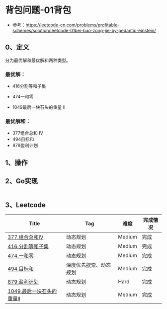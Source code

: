 # 背包问题-01背包

- 参考：https://leetcode-cn.com/problems/profitable-schemes/solution/leetcode-01bei-bao-zong-jie-by-pedantic-einstein/

## 0、定义

分为最优解和最优解和两种类型。

### 最优解：

- 416分割等和子集

- 474一和零
- 1049最后一块石头的重量 II

### 最优解和：

- 377组合总和 Ⅳ
- 494目标和
- 879盈利计划

## 1、操作

## 2、Go实现

```go

```

## 3、Leetcode

| Title                                                        | Tag                    | 难度   | 完成情况 |
| ------------------------------------------------------------ | ---------------------- | ------ | -------- |
| [377.组合总和Ⅳ](https://leetcode-cn.com/problems/combination-sum-iv/) | 动态规划               | Medium | 完成     |
| [416.分割等和子集](https://leetcode-cn.com/problems/partition-equal-subset-sum/) | 动态规划               | Medium | 完成     |
| [474.一和零](https://leetcode-cn.com/problems/ones-and-zeroes/) | 动态规划               | Medium | 完成     |
| [494.目标和](https://leetcode-cn.com/problems/target-sum/)   | 深度优先搜索、动态规划 | Medium | 完成     |
| [879.盈利计划](https://leetcode-cn.com/problems/profitable-schemes/) | 动态规划               | Hard   | 完成     |
| [1049.最后一块石头的重量II](https://leetcode-cn.com/problems/last-stone-weight-ii/) | 动态规划               | Medium | 完成     |

